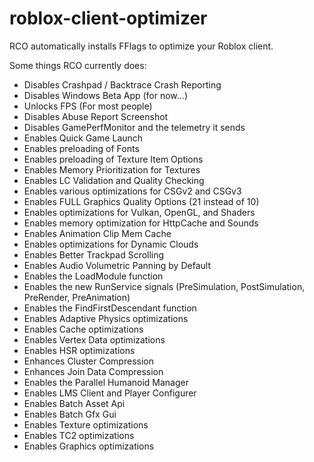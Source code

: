 # roblox-client-optimizer

RCO automatically installs FFlags to optimize your Roblox client.

Some things RCO currently does:

- Disables Crashpad / Backtrace Crash Reporting
- Disables Windows Beta App (for now...)
- Unlocks FPS (For most people)
- Disables Abuse Report Screenshot
- Disables GamePerfMonitor and the telemetry it sends
- Enables Quick Game Launch
- Enables preloading of Fonts
- Enables preloading of Texture Item Options
- Enables Memory Prioritization for Textures
- Enables LC Validation and Quality Checking
- Enables various optimizations for CSGv2 and CSGv3
- Enables FULL Graphics Quality Options (21 instead of 10)
- Enables optimizations for Vulkan, OpenGL, and Shaders
- Enables memory optimization for HttpCache and Sounds
- Enables Animation Clip Mem Cache
- Enables optimizations for Dynamic Clouds
- Enables Better Trackpad Scrolling
- Enables Audio Volumetric Panning by Default
- Enables the LoadModule function
- Enables the new RunService signals (PreSimulation, PostSimulation, PreRender, PreAnimation)
- Enables the FindFirstDescendant function
- Enables Adaptive Physics optimizations
- Enables Cache optimizations
- Enables Vertex Data optimizations
- Enables HSR optimizations
- Enhances Cluster Compression
- Enhances Join Data Compression
- Enables the Parallel Humanoid Manager
- Enables LMS Client and Player Configurer
- Enables Batch Asset Api
- Enables Batch Gfx Gui
- Enables Texture optimizations
- Enables TC2 optimizations
- Enables Graphics optimizations


